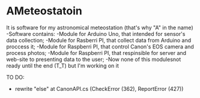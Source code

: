 # AMeteostatoin
It is software for my astronomical meteostation (that's why "A" in the name) 
-Software contains: 
 -Module for Arduino Uno, that intended for sensor's data collection; 
 -Module for Rasberri PI, that collect data from Arduino and proccess it; 
 -Module for Raspberri PI, that control Canon's EOS camera and process photos; 
 -Module for Raspberri PI, that respinsible for server and web-site to presenting data to the user; 
-Now none of this modulesnot ready until the end (T_T) but I'm working on it 

TO DO: 
- rewrite "else" at CanonAPI.cs (CheckError (362), ReportError (427))
